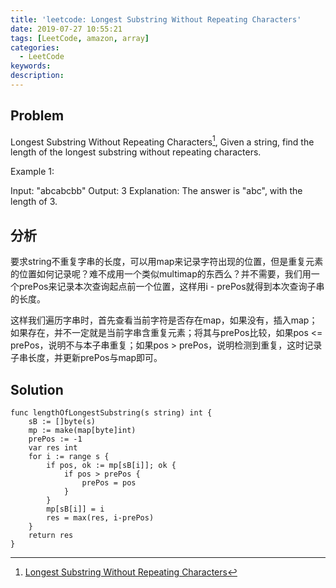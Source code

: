 ```yaml
---
title: 'leetcode: Longest Substring Without Repeating Characters'
date: 2019-07-27 10:55:21
tags: [LeetCode, amazon, array]
categories:
  - LeetCode
keywords:
description:
---
```



## Problem

Longest Substring Without Repeating Characters[^1], Given a string, find the length of the longest substring without repeating characters.

Example 1:

Input: "abcabcbb"
Output: 3 
Explanation: The answer is "abc", with the length of 3. 

## 分析

要求string不重复字串的长度，可以用map来记录字符出现的位置，但是重复元素的位置如何记录呢？难不成用一个类似multimap的东西么？并不需要，我们用一个prePos来记录本次查询起点前一个位置，这样用i - prePos就得到本次查询子串的长度。

这样我们遍历字串时，首先查看当前字符是否存在map，如果没有，插入map；如果存在，并不一定就是当前字串含重复元素；将其与prePos比较，如果pos <= prePos，说明不与本子串重复；如果pos > prePos，说明检测到重复，这时记录子串长度，并更新prePos与map即可。


## Solution


```golang
func lengthOfLongestSubstring(s string) int {
    sB := []byte(s)
    mp := make(map[byte]int)
    prePos := -1
    var res int
    for i := range s {
        if pos, ok := mp[sB[i]]; ok {
            if pos > prePos {
                prePos = pos
            }
        }
        mp[sB[i]] = i
        res = max(res, i-prePos)
    }
    return res
}
```


[^1]: [Longest Substring Without Repeating Characters](https://leetcode.com/problems/longest-substring-without-repeating-characters/)